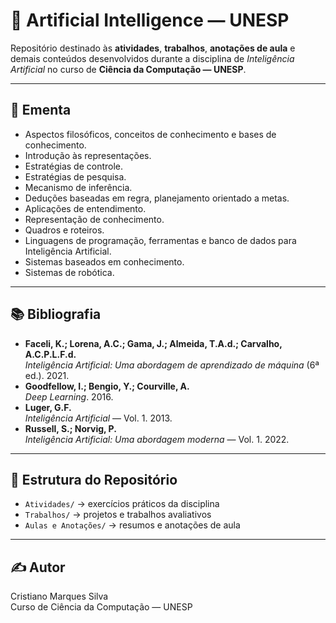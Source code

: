 # 🤖 Artificial Intelligence — UNESP

Repositório destinado às **atividades**, **trabalhos**, **anotações de aula** e demais conteúdos desenvolvidos durante a disciplina de *Inteligência Artificial* no curso de **Ciência da Computação — UNESP**.

---

## 📄 Ementa
- Aspectos filosóficos, conceitos de conhecimento e bases de conhecimento.
- Introdução às representações.
- Estratégias de controle.
- Estratégias de pesquisa.
- Mecanismo de inferência.
- Deduções baseadas em regra, planejamento orientado a metas.
- Aplicações de entendimento.
- Representação de conhecimento.
- Quadros e roteiros.
- Linguagens de programação, ferramentas e banco de dados para Inteligência Artificial.
- Sistemas baseados em conhecimento.
- Sistemas de robótica.

---

## 📚 Bibliografia
- **Faceli, K.; Lorena, A.C.; Gama, J.; Almeida, T.A.d.; Carvalho, A.C.P.L.F.d.**  
  *Inteligência Artificial: Uma abordagem de aprendizado de máquina* (6ª ed.). 2021.
- **Goodfellow, I.; Bengio, Y.; Courville, A.**  
  *Deep Learning*. 2016.
- **Luger, G.F.**  
  *Inteligência Artificial* — Vol. 1. 2013.
- **Russell, S.; Norvig, P.**  
  *Inteligência Artificial: Uma abordagem moderna* — Vol. 1. 2022.

---

## 📂 Estrutura do Repositório
- `Atividades/` → exercícios práticos da disciplina  
- `Trabalhos/` → projetos e trabalhos avaliativos  
- `Aulas e Anotações/` → resumos e anotações de aula  

---

## ✍️ Autor
Cristiano Marques Silva  
Curso de Ciência da Computação — UNESP
